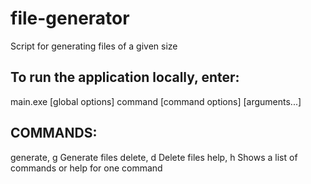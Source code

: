 # file-generator
Script for generating files of a given size


## To run the application locally, enter:
main.exe [global options] command [command options] [arguments...]


## COMMANDS:
generate, g  Generate files
delete, d    Delete files
help, h      Shows a list of commands or help for one command
